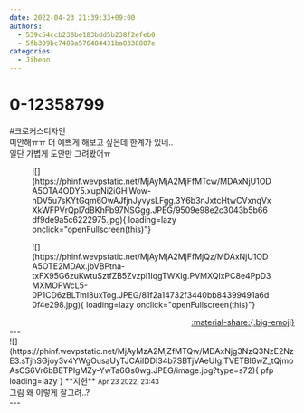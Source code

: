 ```yaml
---
date: 2022-04-23 21:39:33+09:00
authors:
  - 539c54ccb238be183bdd5b238f2efeb0
  - 5fb309bc7489a576484431ba8338807e
categories:
  - Jiheon
---
```


# 0-12358799

<div class="post-container" markdown="1">
<div class="content-container md-sidebar__scrollwrap" markdown="1">

\#크로커스디자인<br>미안해ㅠㅠ 더 예쁘게 해보고 싶은데 한계가 있네..<br>일단 가볍게 도안만 그려봤어ㅠ
<figure markdown="1">
![](https://phinf.wevpstatic.net/MjAyMjA2MjFfMTcw/MDAxNjU1ODA5OTA4ODY5.xupNi2iGHlWow-nDV5u7sKYtGqm6OwAJfjnJyvysLFgg.3Y6b3nJxtcHtwCVxnqVxXkWFPVrQpl7dBKhFb97NSGgg.JPEG/9509e98e2c3043b5b66df9de9a5c6222975.jpg){ loading=lazy onclick="openFullscreen(this)"}
</figure>

<figure markdown="1">
![](https://phinf.wevpstatic.net/MjAyMjA2MjFfMjQz/MDAxNjU1ODA5OTE2MDAx.jbVBPtna-txFX95G6zuKwtuSztfZB5Zvzpi1IqgTWXIg.PVMXQIxPC8e4PpD3MXMOPWcL5-0P1CD6zBLTmI8uxTog.JPEG/81f2a14732f3440bb84399491a6d0f4e298.jpg){ loading=lazy onclick="openFullscreen(this)"}
</figure>


</div>
</div>

<div style="text-align: right;" markdown="1">
<a href="https://weverse.io/fromis9/fanpost/0-12358799" style="text-align: right;">:material-share:{.big-emoji}</a>
</div>
---

<div class="comments-container md-sidebar__scrollwrap" markdown="1">
<div class="comment" markdown="1">
<div class='id-container' markdown="1">
![](https://phinf.wevpstatic.net/MjAyMzA2MjZfMTQw/MDAxNjg3NzQ3NzE2NzE3.sTjhSGjoy3v4YWgOusaUyTJCAiIDDI34b7SBTjVAeUIg.TVETBI6wZ_tQjmoAsCS6Vr6bBETPlgMZy-YwTa6Gs0wg.JPEG/image.jpg?type=s72){ pfp loading=lazy }
**<span class="artist">지헌</span>** <small>Apr 23 2022, 23:43</small><br>
</div>
<div class='comment-body' markdown="1">
그림 왜 이렇게 잘그려..?
</div>
</div>
</div>
---
